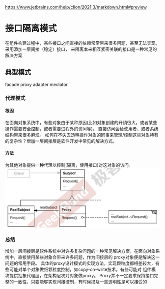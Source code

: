 https://www.jetbrains.com/help/clion/2021.3/markdown.html#preview

# 接口隔离模式
在组件构建过程中，某些接口之间直接的依赖常常带来很多问题，甚至无法实现，采用添加一层间接（稳定）接口，
来隔离本来相互紧密关联的接口是一种常见的解决方案
## 典型模式
facade
proxy
adapter
mediator

### 代理模式

#### 根因
在面向对象系统中，有些对象由于某种原因(比如对象创建的开销很大，或者某些操作需要安全控制，或者需要进程外的访问等)， 直接访问会给使用者、或者系统结构带来很多麻烦。
如何在不失去透明操作对象的同事来管理/控制这些对象特有的复杂性？增加一层间接层是软件开发中常见的解决方式。
#### 方法
为其他对象提供一种代理以控制(隔离，使用接口)对这对象的访问。 
![img_2.png](img_2.png)

### 总结
增加一层间接层是软件系统中对许多复杂问题的一种常见解决方案，在面向对象系统中，直接使用某些对象会带来许多问题，作为间接层的
proxy对象便是解决这一问题的常用手段。
具体的proxy设计模式的实现方法，实现颗粒度都相差较大，有些可能对单个对象做细颗粒度控制，如copy-on-write技术，有些可能对
组件模块提供抽象代理层，在架构层次对对象做proxy。
Proxy并不一定要求保持接口完整的一致性，只要能够实现间接控制，有时候损及一些透明性是可以接受的